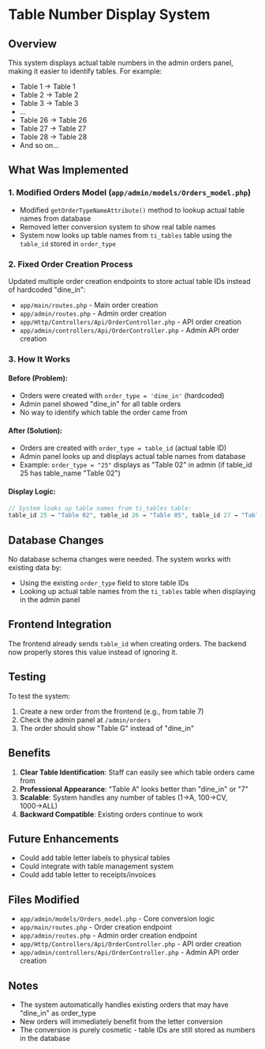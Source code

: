 # Table Number Display System

## Overview
This system displays actual table numbers in the admin orders panel, making it easier to identify tables. For example:
- Table 1 → Table 1
- Table 2 → Table 2
- Table 3 → Table 3
- ...
- Table 26 → Table 26
- Table 27 → Table 27
- Table 28 → Table 28
- And so on...

## What Was Implemented

### 1. Modified Orders Model (`app/admin/models/Orders_model.php`)
- Modified `getOrderTypeNameAttribute()` method to lookup actual table names from database
- Removed letter conversion system to show real table names
- System now looks up table names from `ti_tables` table using the `table_id` stored in `order_type`

### 2. Fixed Order Creation Process
Updated multiple order creation endpoints to store actual table IDs instead of hardcoded "dine_in":
- `app/main/routes.php` - Main order creation
- `app/admin/routes.php` - Admin order creation  
- `app/Http/Controllers/Api/OrderController.php` - API order creation
- `app/admin/controllers/Api/OrderController.php` - Admin API order creation

### 3. How It Works

#### Before (Problem):
- Orders were created with `order_type = 'dine_in'` (hardcoded)
- Admin panel showed "dine_in" for all table orders
- No way to identify which table the order came from

#### After (Solution):
- Orders are created with `order_type = table_id` (actual table ID)
- Admin panel looks up and displays actual table names from database
- Example: `order_type = "25"` displays as "Table 02" in admin (if table_id 25 has table_name "Table 02")

#### Display Logic:
```php
// System looks up table names from ti_tables table:
table_id 25 → "Table 02", table_id 26 → "Table 05", table_id 27 → "Table 03"
```

## Database Changes
No database schema changes were needed. The system works with existing data by:
- Using the existing `order_type` field to store table IDs
- Looking up actual table names from the `ti_tables` table when displaying in the admin panel

## Frontend Integration
The frontend already sends `table_id` when creating orders. The backend now properly stores this value instead of ignoring it.

## Testing
To test the system:
1. Create a new order from the frontend (e.g., from table 7)
2. Check the admin panel at `/admin/orders`
3. The order should show "Table G" instead of "dine_in"

## Benefits
1. **Clear Table Identification**: Staff can easily see which table orders came from
2. **Professional Appearance**: "Table A" looks better than "dine_in" or "7"
3. **Scalable**: System handles any number of tables (1→A, 100→CV, 1000→ALL)
4. **Backward Compatible**: Existing orders continue to work

## Future Enhancements
- Could add table letter labels to physical tables
- Could integrate with table management system
- Could add table letter to receipts/invoices

## Files Modified
- `app/admin/models/Orders_model.php` - Core conversion logic
- `app/main/routes.php` - Order creation endpoint
- `app/admin/routes.php` - Admin order creation endpoint  
- `app/Http/Controllers/Api/OrderController.php` - API order creation
- `app/admin/controllers/Api/OrderController.php` - Admin API order creation

## Notes
- The system automatically handles existing orders that may have "dine_in" as order_type
- New orders will immediately benefit from the letter conversion
- The conversion is purely cosmetic - table IDs are still stored as numbers in the database 